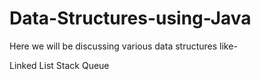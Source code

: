 # Data-Structures-using-Java

Here we will be discussing various data structures like-

Linked List
Stack
Queue
